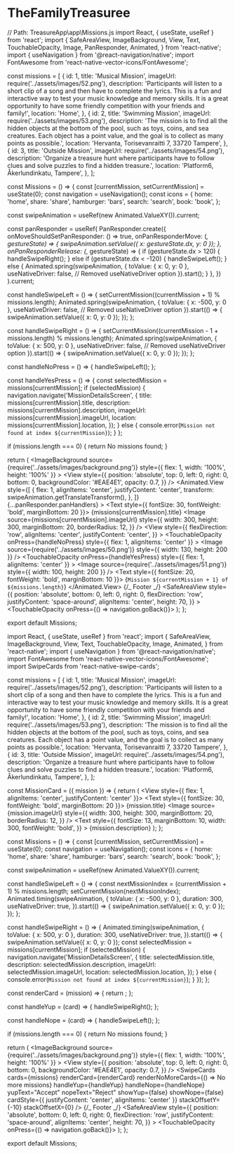# TheFamilyTreasuree

// Path: TreasureApp\app\Missions.js
import React, { useState, useRef } from 'react';
import {
SafeAreaView,
ImageBackground,
View,
Text,
TouchableOpacity,
Image,
PanResponder,
Animated,
} from 'react-native';
import { useNavigation } from '@react-navigation/native';
import FontAwesome from 'react-native-vector-icons/FontAwesome';

const missions = [
{
id: 1,
title: 'Musical Mission',
imageUrl: require('../assets/images/52.png'),
description:
'Participants will listen to a short clip of a song and then have to complete the lyrics. This is a fun and interactive way to test your music knowledge and memory skills. It is a great opportunity to have some friendly competition with your friends and family!',
location: 'Home',
},
{
id: 2,
title: 'Swimming Mission',
imageUrl: require('../assets/images/53.png'),
description:
'The mission is to find all the hidden objects at the bottom of the pool, such as toys, coins, and sea creatures. Each object has a point value, and the goal is to collect as many points as possible.',
location: 'Hervanta, Torisevanraitti 7, 33720 Tampere',
},
{
id: 3,
title: 'Outside Mission',
imageUrl: require('../assets/images/54.png'),
description:
'Organize a treasure hunt where participants have to follow clues and solve puzzles to find a hidden treasure.',
location: 'Platform6, Åkerlundinkatu, Tampere',
},
];

const Missions = () => {
const [currentMission, setCurrentMission] = useState(0);
const navigation = useNavigation();
const icons = {
home: 'home',
share: 'share',
hamburger: 'bars',
search: 'search',
book: 'book',
};

const swipeAnimation = useRef(new Animated.ValueXY()).current;

const panResponder = useRef(
PanResponder.create({
onMoveShouldSetPanResponder: () => true,
onPanResponderMove: (_, gestureState) => {
swipeAnimation.setValue({ x: gestureState.dx, y: 0 });
},
onPanResponderRelease: (_, gestureState) => {
if (gestureState.dx > 120) {
handleSwipeRight();
} else if (gestureState.dx < -120) {
handleSwipeLeft();
} else {
Animated.spring(swipeAnimation, {
toValue: { x: 0, y: 0 },
useNativeDriver: false, // Removed useNativeDriver option
}).start();
}
},
})
).current;

const handleSwipeLeft = () => {
setCurrentMission((currentMission + 1) % missions.length);
Animated.spring(swipeAnimation, {
toValue: { x: -500, y: 0 },
useNativeDriver: false, // Removed useNativeDriver option
}).start(() => {
swipeAnimation.setValue({ x: 0, y: 0 });
});
};

const handleSwipeRight = () => {
setCurrentMission((currentMission - 1 + missions.length) % missions.length);
Animated.spring(swipeAnimation, {
toValue: { x: 500, y: 0 },
useNativeDriver: false, // Removed useNativeDriver option
}).start(() => {
swipeAnimation.setValue({ x: 0, y: 0 });
});
};

const handleNoPress = () => {
handleSwipeLeft();
};

const handleYesPress = () => {
const selectedMission = missions[currentMission];
if (selectedMission) {
navigation.navigate('MissionDetailsScreen', {
title: missions[currentMission].title,
description: missions[currentMission].description,
imageUrl: missions[currentMission].imageUrl,
location: missions[currentMission].location,
});
} else {
console.error(`Mission not found at index ${currentMission}`);
}
};

if (missions.length === 0) {
return <Text>No missions found</Text>;
}

return (
<ImageBackground
source={require('../assets/images/background.png')}
style={{ flex: 1, width: '100%', height: '100%' }} >
<View
style={{
          position: 'absolute',
          top: 0,
          left: 0,
          right: 0,
          bottom: 0,
          backgroundColor: '#EAE4E1',
          opacity: 0.7,
        }}
/>
<Animated.View
style={[
{
flex: 1,
alignItems: 'center',
justifyContent: 'center',
transform: swipeAnimation.getTranslateTransform(),
},
]}
{...panResponder.panHandlers} >
<Text style={{ fontSize: 30, fontWeight: 'bold', marginBottom: 20 }}>
{missions[currentMission].title}
</Text>
<Image
source={missions[currentMission].imageUrl}
style={{
            width: 300,
            height: 300,
            marginBottom: 20,
            borderRadius: 12,
          }}
/>
<View
style={{
            flexDirection: 'row',
            alignItems: 'center',
            justifyContent: 'center',
          }} >
<TouchableOpacity
onPress={handleNoPress}
style={{ flex: 1, alignItems: 'center' }} >
<Image
source={require('../assets/images/50.png')}
style={{ width: 130, height: 200 }}
/>
</TouchableOpacity>
<TouchableOpacity
onPress={handleYesPress}
style={{ flex: 1, alignItems: 'center' }} >
<Image
source={require('../assets/images/51.png')}
style={{ width: 100, height: 200 }}
/>
</TouchableOpacity>
</View>
<Text style={{ fontSize: 20, fontWeight: 'bold', marginBottom: 10 }}>
{`Mission ${currentMission + 1} of ${missions.length}`}
</Text>
</Animated.View>
{/_ Footer _/}
<SafeAreaView
style={{
          position: 'absolute',
          bottom: 0,
          left: 0,
          right: 0,
          flexDirection: 'row',
          justifyContent: 'space-around',
          alignItems: 'center',
          height: 70,
        }} >
<TouchableOpacity onPress={() => navigation.goBack()}>
<FontAwesome name={icons.home} size={30} color="#000" />
</TouchableOpacity>
<TouchableOpacity>
<FontAwesome name={icons.book} size={30} color="#000" />
</TouchableOpacity>
<TouchableOpacity>
<FontAwesome name={icons.share} size={30} color="#000" />
</TouchableOpacity>
<TouchableOpacity>
<FontAwesome name={icons.hamburger} size={30} color="#000" />
</TouchableOpacity>
</SafeAreaView>
</ImageBackground>
);
};

export default Missions;

import React, { useState, useRef } from 'react';
import {
SafeAreaView,
ImageBackground,
View,
Text,
TouchableOpacity,
Image,
Animated,
} from 'react-native';
import { useNavigation } from '@react-navigation/native';
import FontAwesome from 'react-native-vector-icons/FontAwesome';
import SwipeCards from 'react-native-swipe-cards';

const missions = [
{
id: 1,
title: 'Musical Mission',
imageUrl: require('../assets/images/52.png'),
description:
'Participants will listen to a short clip of a song and then have to complete the lyrics. This is a fun and interactive way to test your music knowledge and memory skills. It is a great opportunity to have some friendly competition with your friends and family!',
location: 'Home',
},
{
id: 2,
title: 'Swimming Mission',
imageUrl: require('../assets/images/53.png'),
description:
'The mission is to find all the hidden objects at the bottom of the pool, such as toys, coins, and sea creatures. Each object has a point value, and the goal is to collect as many points as possible.',
location: 'Hervanta, Torisevanraitti 7, 33720 Tampere',
},
{
id: 3,
title: 'Outside Mission',
imageUrl: require('../assets/images/54.png'),
description:
'Organize a treasure hunt where participants have to follow clues and solve puzzles to find a hidden treasure.',
location: 'Platform6, Åkerlundinkatu, Tampere',
},
];

const MissionCard = ({ mission }) => {
return (
<View style={{ flex: 1, alignItems: 'center', justifyContent: 'center' }}>
<Text style={{ fontSize: 30, fontWeight: 'bold', marginBottom: 20 }}>
{mission.title}
</Text>
<Image
source={mission.imageUrl}
style={{
          width: 300,
          height: 300,
          marginBottom: 20,
          borderRadius: 12,
        }}
/>
<Text
style={{
          fontSize: 13,
          marginBottom: 10,
          width: 300,
          fontWeight: 'bold',
        }} >
{mission.description}
</Text>
</View>
);
};

const Missions = () => {
const [currentMission, setCurrentMission] = useState(0);
const navigation = useNavigation();
const icons = {
home: 'home',
share: 'share',
hamburger: 'bars',
search: 'search',
book: 'book',
};

const swipeAnimation = useRef(new Animated.ValueXY()).current;

const handleSwipeLeft = () => {
const nextMissionIndex = (currentMission + 1) % missions.length;
setCurrentMission(nextMissionIndex);
Animated.timing(swipeAnimation, {
toValue: { x: -500, y: 0 },
duration: 300,
useNativeDriver: true,
}).start(() => {
swipeAnimation.setValue({ x: 0, y: 0 });
});
};

const handleSwipeRight = () => {
Animated.timing(swipeAnimation, {
toValue: { x: 500, y: 0 },
duration: 300,
useNativeDriver: true,
}).start(() => {
swipeAnimation.setValue({ x: 0, y: 0 });
const selectedMission = missions[currentMission];
if (selectedMission) {
navigation.navigate('MissionDetailsScreen', {
title: selectedMission.title,
description: selectedMission.description,
imageUrl: selectedMission.imageUrl,
location: selectedMission.location,
});
} else {
console.error(`Mission not found at index ${currentMission}`);
}
});
};

const renderCard = (mission) => {
return <MissionCard mission={mission} />;
};

const handleYup = (card) => {
handleSwipeRight();
};

const handleNope = (card) => {
handleSwipeLeft();
};

if (missions.length === 0) {
return <Text>No missions found</Text>;
}

return (
<ImageBackground
source={require('../assets/images/background.png')}
style={{ flex: 1, width: '100%', height: '100%' }} >
<View
style={{
          position: 'absolute',
          top: 0,
          left: 0,
          right: 0,
          bottom: 0,
          backgroundColor: '#EAE4E1',
          opacity: 0.7,
        }}
/>
<SwipeCards
cards={missions}
renderCard={renderCard}
renderNoMoreCards={() => <Text>No more missions</Text>}
handleYup={handleYup}
handleNope={handleNope}
yupText="Accept"
nopeText="Reject"
showYup={false}
showNope={false}
cardStyle={{ justifyContent: 'center', alignItems: 'center' }}
stackOffsetY={-10}
stackOffsetX={0}
/>
{/_ Footer _/}
<SafeAreaView
style={{
          position: 'absolute',
          bottom: 0,
          left: 0,
          right: 0,
          flexDirection: 'row',
          justifyContent: 'space-around',
          alignItems: 'center',
          height: 70,
        }} >
<TouchableOpacity onPress={() => navigation.goBack()}>
<FontAwesome name={icons.home} size={30} color="#000" />
</TouchableOpacity>
<TouchableOpacity>
<FontAwesome name={icons.book} size={30} color="#000" />
</TouchableOpacity>
<TouchableOpacity>
<FontAwesome name={icons.share} size={30} color="#000" />
</TouchableOpacity>
<TouchableOpacity>
<FontAwesome name={icons.hamburger} size={30} color="#000" />
</TouchableOpacity>
</SafeAreaView>
</ImageBackground>
);
};

export default Missions;
